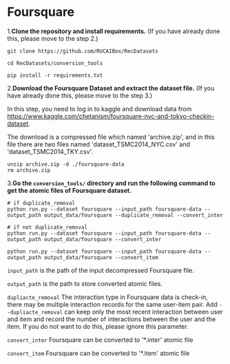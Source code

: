 # Foursquare

1.**Clone the repository and install requirements.** 
(If you have already done this, please move to the step 2.)

```
git clone https://github.com/RUCAIBox/RecDatasets

cd RecDatasets/conversion_tools

pip install -r requirements.txt
```

2.**Download the Foursquare Dataset and extract the dataset file.**
(If you have already done this, please move to the step 3.)

In this step, you need to log in to kaggle and download data from https://www.kaggle.com/chetanism/foursquare-nyc-and-tokyo-checkin-dataset.

The download is a compressed file which named 'archive.zip', and in this file there are two files named 'dataset_TSMC2014_NYC.csv' and 'dataset_TSMC2014_TKY.csv'.

```
unzip archive.zip -d ./foursquare-data
rm archive.zip
```

3.**Go the ``conversion_tools/`` directory 
and run the following command to get the atomic files of Foursquare  dataset.**

```
# if duplicate_removal
python run.py --dataset foursquare --input_path foursquare-data --output_path output_data/foursquare --duplicate_removal --convert_inter

# if not duplicate_removal
python run.py --dataset foursquare --input_path foursquare-data --output_path output_data/foursquare --convert_inter

python run.py --dataset foursquare --input_path foursquare-data --output_path output_data/foursquare --convert_item
```

`input_path` is the path of the input decompressed Foursquare file.

`output_path` is the path to store converted atomic files.

`dupliacte_removal` The interaction type in Foursquare data is check-in, 
 there may be multiple interaction records for the same user-item pair. Add `--dupliacte_removal` can 
 keep only the most recent interaction between user and item and 
 record the number of interactions between the user and the item. 
 If you do not want to do this, please ignore this parameter.

`convert_inter` Foursquare can be converted to '*.inter' atomic file

`convert_item` Foursquare can be converted to '*.item' atomic file
